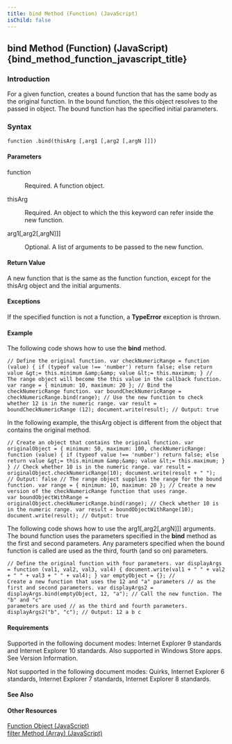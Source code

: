 ```yaml
---
title: bind Method (Function) (JavaScript)
isChild: false
---
```


## bind Method (Function) (JavaScript) {bind_method_function_javascript_title}

### Introduction 

 For a given function, creates a bound function that has the same body as the original function. In the bound function, the this object resolves to the passed in object. The bound function has the
specified initial parameters.

### Syntax 

```
function .bind(thisArg [,arg1 [,arg2 [,argN ]]])
```

#### Parameters 

<div id="parametersSection" class="section" name="collapseableSection" style="">
  <dl class="authored">
    <dt>
      <span class="parameter" sdata="paramReference" xmlns:util="util">function</span>
    </dt>
    <dd>
      <p xmlns:util="util">
        Required. A function object.
      </p>
    </dd>
    <dt>
      <span class="parameter" sdata="paramReference" xmlns:util="util">thisArg</span>
    </dt>
    <dd>
      <p xmlns:util="util">
        Required. An object to which the <span sdata="langKeyword" value="this"><span class="keyword">this</span></span> keyword can refer inside the new function.
      </p>
    </dd>
    <dt>
      <span class="parameter" sdata="paramReference" xmlns:util="util">arg1</span>[,<span class="parameter" sdata="paramReference" xmlns:util="util">arg2</span>[,<span class="parameter" sdata=
      "paramReference" xmlns:util="util">argN</span>]]]
    </dt>
    <dd>
      <p xmlns:util="util">
        Optional. A list of arguments to be passed to the new function.
      </p>
    </dd>
  </dl>
</div>

#### Return Value 

<div id="sectionSection0" class="section" name="collapseableSection" style="" expanded="true">
  <p xmlns:util="util">
    A new function that is the same as the <span class="parameter" sdata="paramReference">function</span> function, except for the <span class="parameter" sdata="paramReference">thisArg</span> object
    and the initial arguments.
  </p>
</div>

#### Exceptions 

<div id="ddueExceptionsSection" class="section" name="collapseableSection" style="">
  <p xmlns:util="util">
    If the specified <span class="parameter" sdata="paramReference">function</span> is not a function, a <b>TypeError</b> exception is thrown.
  </p>
</div>

#### Example 

<p xmlns:util="util">
  The following code shows how to use the <b>bind</b> method.
</p>

```
// Define the original function. var checkNumericRange = function (value) { if (typeof value !== 'number') return false; else return value &gt;= this.minimum &amp;&amp; value &lt;= this.maximum; } //
The range object will become the this value in the callback function. var range = { minimum: 10, maximum: 20 }; // Bind the checkNumericRange function. var boundCheckNumericRange =
checkNumericRange.bind(range); // Use the new function to check whether 12 is in the numeric range. var result = boundCheckNumericRange (12); document.write(result); // Output: true
```

<p xmlns:util="util">
  In the following example, the <span class="parameter" sdata="paramReference">thisArg</span> object is different from the object that contains the original method.
</p>

```
// Create an object that contains the original function. var originalObject = { minimum: 50, maximum: 100, checkNumericRange: function (value) { if (typeof value !== 'number') return false; else
return value &gt;= this.minimum &amp;&amp; value &lt;= this.maximum; } } // Check whether 10 is in the numeric range. var result = originalObject.checkNumericRange(10); document.write(result + " ");
// Output: false // The range object supplies the range for the bound function. var range = { minimum: 10, maximum: 20 }; // Create a new version of the checkNumericRange function that uses range.
var boundObjectWithRange = originalObject.checkNumericRange.bind(range); // Check whether 10 is in the numeric range. var result = boundObjectWithRange(10); document.write(result); // Output: true
```

<p xmlns:util="util">
  The following code shows how to use the <span class="parameter" sdata="paramReference">arg1[,arg2[,argN]]]</span> arguments. The bound function uses the parameters specified in the <b>bind</b>
  method as the first and second parameters. Any parameters specified when the bound function is called are used as the third, fourth (and so on) parameters.
</p>

```
// Define the original function with four parameters. var displayArgs = function (val1, val2, val3, val4) { document.write(val1 + " " + val2 + " " + val3 + " " + val4); } var emptyObject = {}; //
Create a new function that uses the 12 and "a" parameters // as the first and second parameters. var displayArgs2 = displayArgs.bind(emptyObject, 12, "a"); // Call the new function. The "b" and "c"
parameters are used // as the third and fourth parameters. displayArgs2("b", "c"); // Output: 12 a b c
```

#### Requirements 

<div id="requirementsTitleSection" class="section" name="collapseableSection" style="">
  <p xmlns:util="util"></p>
  <p>
    Supported in the following document modes: Internet Explorer 9 standards and Internet Explorer 10 standards. Also supported in Windows Store apps. See Version Information.
  </p>
  <p>
    Not supported in the following document modes: Quirks, Internet Explorer 6 standards, Internet Explorer 7 standards, Internet Explorer 8 standards.
  </p>
</div>

#### See Also 

<div id="seeAlsoSection" class="section" name="collapseableSection" style="">
  <h4 class="subHeading">
    Other Resources
  </h4>
  <div class="seeAlsoStyle">
    <span sdata="link" xmlns:util="util"><a href="d3834767-203c-475e-848c-95c423ba15b6.htm">Function Object (JavaScript)</a></span>
  </div>
  <div class="seeAlsoStyle">
    <span sdata="link" xmlns:util="util"><a href="1d260370-9e6e-43fc-870f-2d35850db7ee.htm">filter Method (Array) (JavaScript)</a></span>
  </div>
</div>

